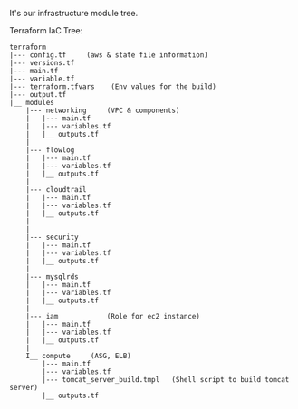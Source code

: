 It's our infrastructure module tree.

Terraform IaC Tree:

    terraform
    |--- config.tf     (aws & state file information) 
    |--- versions.tf
	|--- main.tf
	|--- variable.tf
	|--- terraform.tfvars    (Env values for the build)
	|--- output.tf 
	|__ modules
		|--- networking		(VPC & components)
		|	|--- main.tf
		|	|--- variables.tf
		|	|__ outputs.tf
		|
		|--- flowlog
		|	|--- main.tf
		|	|--- variables.tf
		|	|__ outputs.tf
		|
        |--- cloudtrail
		|	|--- main.tf
		|	|--- variables.tf
		|	|__ outputs.tf
		|
		|
        |--- security
		|	|--- main.tf
		|	|--- variables.tf
		|	|__ outputs.tf
		|
		|--- mysqlrds		
		|	|--- main.tf
		|	|--- variables.tf
		|	|__ outputs.tf
		|
        |--- iam			(Role for ec2 instance)
		|	|--- main.tf
		|	|--- variables.tf
		|	|__ outputs.tf
		|
		I__ compute		(ASG, ELB)
			|--- main.tf
			|--- variables.tf
			|--- tomcat_server_build.tmpl   (Shell script to build tomcat server)
			|__ outputs.tf

